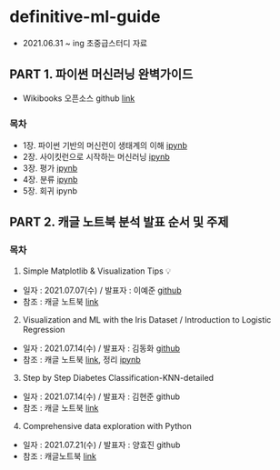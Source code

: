 # definitive-ml-guide
- 2021.06.31 ~ ing 초중급스터디 자료

## PART 1. 파이썬 머신러닝 완벽가이드
- Wikibooks 오픈소스 github [link](https://github.com/wikibook/ml-definitive-guide)
### 목차
- 1장. 파이썬 기반의 머신런이 생태계의 이해 [ipynb](https://github.com/dddonghwa/definitive-ml-guide/blob/main/ch01-02_sklearn.ipynb)
- 2장. 사이킷런으로 시작하는 머신러닝 [ipynb](https://github.com/dddonghwa/definitive-ml-guide/blob/main/ch01-02_sklearn.ipynb)
- 3장. 평가 [ipynb](https://github.com/dddonghwa/definitive-ml-guide/blob/main/ch03_evaluation.ipynb)
- 4장. 분류 [ipynb](https://github.com/dddonghwa/definitive-ml-guide/blob/main/ch04_calssification.ipynb)
- 5장. 회귀 ipynb



## PART 2. 캐글 노트북 분석 발표 순서 및 주제
### 목차
1. Simple Matplotlib & Visualization Tips 💡
  - 일자 : 2021.07.07(수) / 발표자 : 이예준 [github](https://github.com/yejun-lee)
  - 참조 : 캐글 노트북 [link](https://www.kaggle.com/subinium/simple-matplotlib-visualization-tips)
2. Visualization and ML with the Iris Dataset / Introduction to Logistic Regression 
  - 일자 : 2021.07.14(수) / 발표자 : 김동화 [github](https://github.com/dddonghwa)
  - 참조 : 캐글 노트북 [link](https://www.kaggle.com/jchen2186/machine-learning-with-iris-dataset), 정리 [ipynb](https://github.com/dddonghwa/definitive-ml-guide/blob/main/kaggle_notebook_01_iris.ipynb)
3. Step by Step Diabetes Classification-KNN-detailed
  - 일자 : 2021.07.14(수) / 발표자 : 김현준 github
  - 참조 : 캐글 노트북 [link](https://www.kaggle.com/shrutimechlearn/step-by-step-diabetes-classification-knn-detailed)
4.  Comprehensive data exploration with Python
  - 일자 : 2021.07.21(수) / 발표자 : 양효진 github
  - 참조 : 캐글노트북 [link](https://www.kaggle.com/pmarcelino/comprehensive-data-exploration-with-python)


